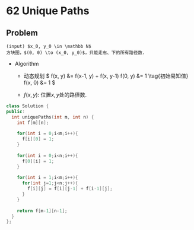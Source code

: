 # 62 Unique Paths
## Problem
    (input) $x_0, y_0 \in \mathbb N$
    方块图，$(0, 0) \to (x_0, y_0)$，只能走右、下的所有路径数.

  - Algorithm
    - 动态规划
    $
      f(x, y) &= f(x-1, y) + f(x, y-1)
      f(0, y) &= 1  \tag{初始易知值}
      f(x, 0) &= 1
    $

    - $f(x, y)$: 位置$x, y$处的路径数.

```cpp
class Solution {
public:
  int uniquePaths(int m, int n) {
    int f[m][n];
    
    for(int i = 0;i<m;i++){
      f[i][0] = 1;
    }
    
    for(int i = 0;i<n;i++){
      f[0][i] = 1;
    }
    
    for(int i = 1;i<m;i++){
      for(int j=1;j<n;j++){
        f[i][j] = f[i][j-1] + f[i-1][j];
      }
    }
    
    return f[m-1][n-1];
  }
};
```